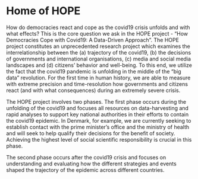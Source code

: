 # Home of HOPE
How do democracies react and cope as the covid19 crisis unfolds and with what effects? This is the core question we ask in the HOPE project - “How Democracies Cope with Covid19: A Data-Driven Approach”. The HOPE project constitutes an unprecedented research project which examines the interrelationship between the (a) trajectory of the covid19, (b) the decisions of governments and international organisations, (c) media and social media landscapes and (d) citizens’ behavior and well-being. To this end, we utilize the fact that the covid19 pandemic is unfolding in the middle of the “big data” revolution. For the first time in human history, we are able to measure with extreme precision and time-resolution how governments and citizens react (and with what consequences) during an extremely severe crisis.

The HOPE project involves two phases. The first phase occurs during the unfolding of the covid19 and focuses all resources on data-harvesting and rapid analyses to support key national authorities in their efforts to contain the covid19 epidemic. In Denmark, for example, we are currently seeking to establish contact with the prime minister’s office and the ministry of health and will seek to help qualify their decisions for the benefit of society. Achieving the highest level of social scientific responsibility is crucial in this phase.

The second phase occurs after the covid19 crisis and focuses on understanding and evaluating how the different strategies and events shaped the trajectory of the epidemic across different countries.
